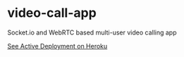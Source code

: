 # video-call-app
Socket.io and WebRTC based multi-user video calling app

[See Active Deployment on Heroku](https://video-rooms.herokuapp.com/)
